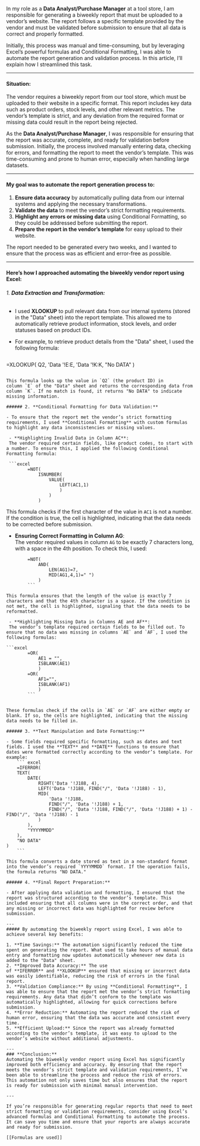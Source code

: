 In my role as a **Data Analyst/Purchase Manager** at a tool store, I am responsible for generating a biweekly report that must be uploaded to a vendor’s website. The report follows a specific template provided by the vendor and must be validated before submission to ensure that all data is correct and properly formatted.

Initially, this process was manual and time-consuming, but by leveraging Excel’s powerful formulas and Conditional Formatting, I was able to automate the report generation and validation process. In this article, I’ll explain how I streamlined this task.

---
#### **Situation:**

The vendor requires a biweekly report from our tool store, which must be uploaded to their website in a specific format. This report includes key data such as product orders, stock levels, and other relevant metrics. The vendor’s template is strict, and any deviation from the required format or missing data could result in the report being rejected.

As the **Data Analyst/Purchase Manager**, I was responsible for ensuring that the report was accurate, complete, and ready for validation before submission. Initially, the process involved manually entering data, checking for errors, and formatting the report to meet the vendor’s template. This was time-consuming and prone to human error, especially when handling large datasets.

---
#### **My goal**  was to automate the report generation process to:

1. **Ensure data accuracy** by automatically pulling data from our internal systems and applying the necessary transformations.
2. **Validate the data** to meet the vendor’s strict formatting requirements.
3. **Highlight any errors or missing data** using Conditional Formatting, so they could be addressed before submitting the report.
4. **Prepare the report in the vendor’s template** for easy upload to their website.

The report needed to be generated every two weeks, and I wanted to ensure that the process was as efficient and error-free as possible.

---
#### Here’s how I approached automating the biweekly vendor report using Excel:

###### 1. **Data Extraction and Transformation:**

- I used **XLOOKUP** to pull relevant data from our internal systems (stored in the "Data" sheet) into the report template. This allowed me to automatically retrieve product information, stock levels, and order statuses based on product IDs.
- For example, to retrieve product details from the "Data" sheet, I used the following formula:

    ```excel
=XLOOKUP(
    Q2, 
    'Data '!E:E, 
    'Data '!K:K, 
    "No DATA"
)
```

This formula looks up the value in `Q2` (the product ID) in column `E` of the "Data" sheet and returns the corresponding data from column `K`. If no match is found, it returns "No DATA" to indicate missing information.

###### 2. **Conditional Formatting for Data Validation:**

- To ensure that the report met the vendor’s strict formatting requirements, I used **Conditional Formatting** with custom formulas to highlight any data inconsistencies or missing values.

 - **Highlighting Invalid Data in Column AC**:  
 The vendor required certain fields, like product codes, to start with a number. To ensure this, I applied the following Conditional Formatting formula: 

 ```excel
        =NOT(
	        ISNUMBER(
		        VALUE(
			        LEFT(AC1,1)
			        )
			    )
			)
```

This formula checks if the first character of the value in `AC1` is not a number. If the condition is true, the cell is highlighted, indicating that the data needs to be corrected before submission.
- **Ensuring Correct Formatting in Column AG**:  
 The vendor required values in column `AG` to be exactly 7 characters long, with a space in the 4th position. To check this, I used: 

```excel
        =NOT(
	        AND(
		        LEN(AG1)=7, 
		        MID(AG1,4,1)=" ")
		    )
        ```

This formula ensures that the length of the value is exactly 7 characters and that the 4th character is a space. If the condition is not met, the cell is highlighted, signaling that the data needs to be reformatted.

 - **Highlighting Missing Data in Columns AE and AF**:  
 The vendor’s template required certain fields to be filled out. To ensure that no data was missing in columns `AE` and `AF`, I used the following formulas:

```excel
        =OR(
		    AE1 = "", 
		    ISBLANK(AE1)
			)
        =OR(
	        AF1="", 
	        ISBLANK(AF1)
	        )
        ```
   

These formulas check if the cells in `AE` or `AF` are either empty or blank. If so, the cells are highlighted, indicating that the missing data needs to be filled in.

###### 3. **Text Manipulation and Date Formatting:**

- Some fields required specific formatting, such as dates and text fields. I used the **TEXT** and **DATE** functions to ensure that dates were formatted correctly according to the vendor’s template. For example:    
    ``` excel
    =IFERROR(
    TEXT(
        DATE(
            RIGHT('Data '!J188, 4), 
            LEFT('Data '!J188, FIND("/", 'Data '!J188) - 1), 
            MID(
                'Data '!J188, 
                FIND("/", 'Data '!J188) + 1, 
                FIND("/", 'Data '!J188, FIND("/", 'Data '!J188) + 1) - FIND("/", 'Data '!J188) - 1
            )
        ), 
        "YYYYMMDD"
    ),
    "NO DATA"
)
    ```

This formula converts a date stored as text in a non-standard format into the vendor’s required `YYYYMMDD` format. If the operation fails, the formula returns "NO DATA."

###### 4. **Final Report Preparation:**

- After applying data validation and formatting, I ensured that the report was structured according to the vendor’s template. This included ensuring that all columns were in the correct order, and that any missing or incorrect data was highlighted for review before submission.

---
##### By automating the biweekly report using Excel, I was able to achieve several key benefits:

1. **Time Savings:** The automation significantly reduced the time spent on generating the report. What used to take hours of manual data entry and formatting now updates automatically whenever new data is added to the "Data" sheet.
2. **Improved Data Accuracy:** The use of **IFERROR** and **XLOOKUP** ensured that missing or incorrect data was easily identifiable, reducing the risk of errors in the final report.
3. **Validation Compliance:** By using **Conditional Formatting**, I was able to ensure that the report met the vendor’s strict formatting requirements. Any data that didn’t conform to the template was automatically highlighted, allowing for quick corrections before submission.
4. **Error Reduction:** Automating the report reduced the risk of human error, ensuring that the data was accurate and consistent every time.
5. **Efficient Upload:** Since the report was already formatted according to the vendor’s template, it was easy to upload to the vendor’s website without additional adjustments.

---
### **Conclusion:**
Automating the biweekly vendor report using Excel has significantly improved both efficiency and accuracy. By ensuring that the report meets the vendor’s strict template and validation requirements, I’ve been able to streamline the process and reduce the risk of errors. This automation not only saves time but also ensures that the report is ready for submission with minimal manual intervention.

---

If you’re responsible for generating regular reports that need to meet strict formatting or validation requirements, consider using Excel’s advanced formulas and Conditional Formatting to automate the process. It can save you time and ensure that your reports are always accurate and ready for submission.

[[Formulas are used]]

